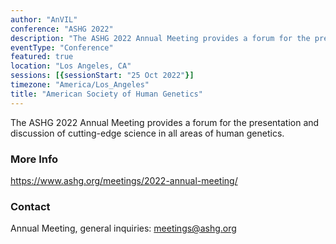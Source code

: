 ```yaml
---
author: "AnVIL"
conference: "ASHG 2022"
description: "The ASHG 2022 Annual Meeting provides a forum for the presentation and discussion of cutting-edge science in all areas of human genetics."
eventType: "Conference"
featured: true
location: "Los Angeles, CA"
sessions: [{sessionStart: "25 Oct 2022"}]
timezone: "America/Los_Angeles"
title: "American Society of Human Genetics"
---
```


<event-hero></event-hero>

The ASHG 2022 Annual Meeting provides a forum for the presentation and discussion of cutting-edge science in all areas of human genetics.

### More Info

<https://www.ashg.org/meetings/2022-annual-meeting/>

### Contact

Annual Meeting, general inquiries: [meetings@ashg.org](mailto:meetings@ashg.org)

